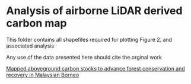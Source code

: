 # Analysis of airborne LiDAR derived carbon map

This folder contains all shapefiles required for plotting Figure 2, and associated analysis

Any use of the data presented here should cite the orginal work 

[Mapped aboveground carbon stocks to advance forest conservation and recovery in Malaysian Borneo](https://doi.org/10.1016/j.biocon.2017.10.020)
